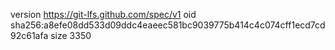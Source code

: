 version https://git-lfs.github.com/spec/v1
oid sha256:a8efe08dd533d09ddc4eaeec581bc9039775b414c4c074cff1ecd7cd92c61afa
size 3350
